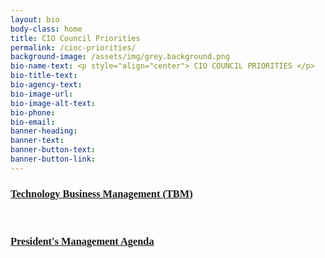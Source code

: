 ```yaml
---
layout: bio
body-class: home
title: CIO Council Priorities
permalink: /cioc-priorities/
background-image: /assets/img/grey.background.png
bio-name-text: <p style="align="center"> CIO COUNCIL PRIORITIES </p>
bio-title-text: 
bio-agency-text: 
bio-image-url: 
bio-image-alt-text: 
bio-phone: 
bio-email: 
banner-heading: 
banner-text: 
banner-button-text: 
banner-button-link: 
---
```


<h3 style="font-family:Poppins"><a href="https://www.cio.gov/cioc-priority-tbm/">Technology Business Management (TBM)</a></h3>
<br/>
<h3 style="font-family:Poppins"><a href="https://www.cio.gov/2018/03/20/presidents-management-agenda-release/">President's Management Agenda</a></h3>

